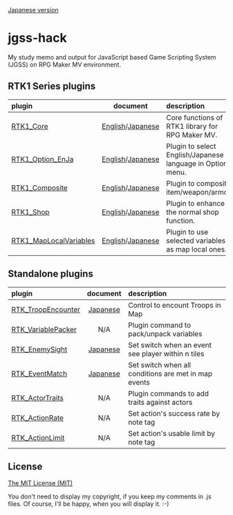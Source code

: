 [Japanese version](README.ja.md)

# jgss-hack

My study memo and output for JavaScript based Game Scripting System (JGSS) on RPG Maker MV environment.

## RTK1 Series plugins

| plugin     | document    | description  |
|:-----------|:-----------:|:-------------|
| [RTK1_Core](RTK1_Core.js) | [English](RTK1_Core.md)/[Japanese](RTK1_Core.ja.md) | Core functions of RTK1 library for RPG Maker MV. |
| [RTK1_Option_EnJa](RTK1_Option_EnJa.js) | [English](RTK1_Option_EnJa.md)/[Japanese](RTK1_Option_EnJa.ja.md) | Plugin to select English/Japanese language in Option menu. |
| [RTK1_Composite](RTK1_Composite.js) | [English](RTK1_Composite.md)/[Japanese](RTK1_Composite.ja.md) | Plugin to composite item/weapon/armor. |
| [RTK1_Shop](RTK1_Shop.js) | [English](RTK1_Shop.md)/[Japanese](RTK1_Shop.ja.md) | Plugin to enhance the normal shop function. |
| [RTK1_MapLocalVariables](RTK1_MapLocalVariables.js) | [English](RTK1_MapLocalVariables.md)/[Japanese](RTK1_MapLocalVariables.ja.md) | Plugin to use selected variables as map local ones. |

## Standalone plugins

| plugin     | document    | description  |
|:-----------|:-----------:|:-------------|
| [RTK_TroopEncounter](RTK_TroopEncounter.js) | [Japanese](RTK_TroopEncounter.ja.md) | Control to encount Troops in Map |
| [RTK_VariablePacker](RTK_VariablePacker.js) | N/A | Plugin command to pack/unpack variables |
| [RTK_EnemySight](RTK_EnemySight.js) | [Japanese](RTK_EnemySight.ja.md) | Set switch when an event see player within n tiles |
| [RTK_EventMatch](RTK_EventMatch.js) | [Japanese](RTK_EventMatch.ja.md) | Set switch when all conditions are met in map events |
| [RTK_ActorTraits](RTK_ActorTraits.js) | N/A | Plugin commands to add traits against actors |
| [RTK_ActionRate](RTK_ActionRate.js) | N/A | Set action's success rate by note tag |
| [RTK_ActionLimit](RTK_ActionLimit.js) | N/A | Set action's usable limit by note tag |

## License

[The MIT License (MIT)](https://opensource.org/licenses/mit-license.php)

You don't need to display my copyright, if you keep my comments in .js files. Of course, I'll be happy, when you will display it. :-)
